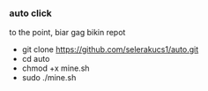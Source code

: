 ### auto click
to the point, biar gag bikin repot
- git clone https://github.com/selerakucs1/auto.git
- cd auto
- chmod +x mine.sh
- sudo ./mine.sh
